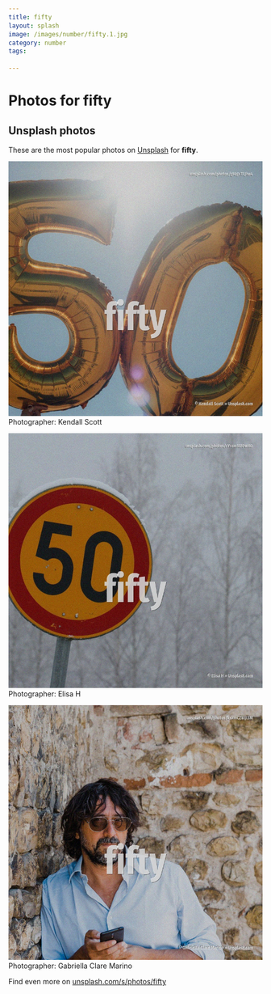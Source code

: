```yaml
---
title: fifty
layout: splash
image: /images/number/fifty.1.jpg
category: number
tags:

---
```

# Photos for fifty
 
## Unsplash photos
These are the most popular photos on [Unsplash](https://unsplash.com) for **fifty**.
 
![fifty](/images/number/fifty.1.jpg)
Photographer:  Kendall Scott
 
![fifty](/images/number/fifty.2.jpg)
Photographer:  Elisa H
 
![fifty](/images/number/fifty.3.jpg)
Photographer:  Gabriella Clare Marino
 
Find even more on [unsplash.com/s/photos/fifty](https://unsplash.com/s/photos/fifty)
 
